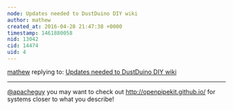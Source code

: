 ```yaml
---
node: Updates needed to DustDuino DIY wiki
author: mathew
created_at: 2016-04-28 21:47:38 +0000
timestamp: 1461880058
nid: 13042
cid: 14474
uid: 4
---
```




[mathew](../profile/mathew) replying to: [Updates needed to DustDuino DIY wiki](../notes/apacheguy/04-27-2016/updates-needed-to-dustduino-diy-wiki)

----
[@apacheguy](/profile/apacheguy)  you may want to check out http://openpipekit.github.io/ for systems closer to what you describe!